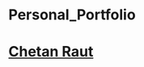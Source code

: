 # Personal_Portfolio

# <a href="https://github.com/Chetan-Raut/Chetan_Portfolio/" align="center">Chetan Raut</a>
